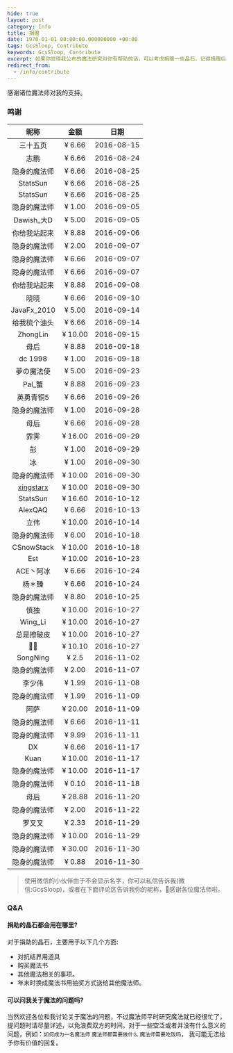 ```yaml
---
hide: true
layout: post
category: Info
title: 捐赠
date: 1970-01-01 00:00:00.000000000 +00:00
tags: GcsSloop, Contribute
keywords: GcsSloop, Contribute
excerpt: 如果你觉得我公布的魔法研究对你有帮助的话，可以考虑捐赠一些晶石，记得捐赠后在留言板下面写上您的姓名或者昵称，以及可以在社交网络上找到的链接，以便将您添加到捐赠列表。
redirect_from:
  - /info/contribute
---
```


感谢诸位魔法师对我的支持。

### 鸣谢

|                    昵称                    |   金额    |     日期     |
| :--------------------------------------: | :-----: | :--------: |
|                   三十五页                   | ¥ 6.66  | 2016-08-15 |
|                    志鹏                    | ¥ 6.66  | 2016-08-24 |
|                  隐身的魔法师                  | ¥ 6.66  | 2016-08-25 |
|                 StatsSun                 | ¥ 6.66  | 2016-08-25 |
|                 StatsSun                 | ¥ 6.66  | 2016-08-25 |
|                  隐身的魔法师                  | ¥ 1.00  | 2016-09-05 |
|                Dawish_大D                 | ¥ 5.00  | 2016-09-05 |
|                  你给我站起来                  | ¥ 8.88  | 2016-09-06 |
|                  隐身的魔法师                  | ¥ 2.00  | 2016-09-07 |
|                  隐身的魔法师                  | ¥ 6.66  | 2016-09-07 |
|                  隐身的魔法师                  | ¥ 6.66  | 2016-09-07 |
|                  你给我站起来                  | ¥ 8.88  | 2016-09-08 |
|                    晓晓                    | ¥ 6.66  | 2016-09-10 |
|               JavaFx_2010                | ¥ 5.00  | 2016-09-14 |
|                  给我梳个油头                  | ¥ 6.66  | 2016-09-14 |
|                 ZhongLin                 | ¥ 10.00 | 2016-09-15 |
|                    母后                    | ¥ 8.88  | 2016-09-18 |
|                 dc 1998                  | ¥ 1.00  | 2016-09-18 |
|                  夢の魔法使                   | ¥ 5.00  | 2016-09-23 |
|                  Pal_蟹                   | ¥ 8.88  | 2016-09-23 |
|                  英勇青铜5                   | ¥ 6.66  | 2016-09-26 |
|                  隐身的魔法师                  | ¥ 1.00  | 2016-09-28 |
|                    母后                    | ¥ 6.66  | 2016-09-28 |
|                    霏霁                    | ¥ 16.00 | 2016-09-29 |
|                    彭                     | ¥ 1.00  | 2016-09-29 |
|                    冰                     | ¥ 1.00  | 2016-09-30 |
|                  隐身的魔法师                  | ¥ 10.00 | 2016-09-30 |
| [xingstarx](https://github.com/xingstarx) | ¥ 10.00 | 2016-09-30 |
|                 StatsSun                 | ¥ 16.60 | 2016-10-12 |
|                 AlexQAQ                  | ¥ 6.66  | 2016-10-13 |
|                    立伟                    | ¥ 10.00 | 2016-10-14 |
|                  隐身的魔法师                  | ¥ 6.00  | 2016-10-18 |
|                CSnowStack                | ¥ 10.00 | 2016-10-18 |
|                   Est                    | ¥ 10.00 | 2016-10-23 |
|                  ACE丶阿冰                  | ¥ 6.66  | 2016-10-24 |
|                   杨＊臻                    | ¥ 6.66  | 2016-10-24 |
|                  隐身的魔法师                  | ¥ 8.80  | 2016-10-25 |
|                    慎独                    | ¥ 10.00 | 2016-10-27 |
|                 Wing_Li                  | ¥ 10.00 | 2016-10-27 |
|                  总是擦破皮                   | ¥ 10.00 | 2016-10-27 |
|                   🌱🌱                   | ¥ 10.10 | 2016-10-27 |
|                 SongNing                 |  ¥ 2.5  | 2016-11-02 |
|                  隐身的魔法师                  | ¥ 2.00  | 2016-11-07 |
|                   李少伟                    | ¥ 1.99  | 2016-11-08 |
|                  隐身的魔法师                  | ¥ 1.99  | 2016-11-09 |
|                    阿萨                    | ¥ 20.00 | 2016-11-09 |
|                  隐身的魔法师                  | ¥ 6.66  | 2016-11-11 |
|                  隐身的魔法师                  | ¥ 9.99  | 2016-11-11 |
|                    DX                    | ¥ 6.66  | 2016-11-17 |
|                   Kuan                   | ¥ 10.00 | 2016-11-17 |
|                  隐身的魔法师                  | ¥ 10.00 | 2016-11-17 |
|                  隐身的魔法师                  | ¥ 0.10  | 2016-11-18 |
|                    母后                    | ¥ 28.88 | 2016-11-20 |
|                  隐身的魔法师                  | ¥ 2.00  | 2016-11-22 |
|                   罗叉叉                    | ¥ 2.33  | 2016-11-29 |
|                  隐身的魔法师                  | ¥ 10.00 | 2016-11-29 |
|                  隐身的魔法师                  | ¥ 30.00 | 2016-11-30 |
|                  隐身的魔法师                  | ¥ 0.88  | 2016-11-30 |



>使用微信的小伙伴由于不会显示名字，你可以私信告诉我(微信:GcsSloop)，或者在下面评论区告诉我你的昵称，🙏感谢各位魔法师啦。



### Q&A

#### 捐助的晶石都会用在哪里?

对于捐助的晶石，主要用于以下几个方面:

* 对抗结界用道具
* 购买魔法书
* 其他魔法相关的事项。
* 年末时换成魔法书用抽奖方式送给其他魔法师。



#### 可以问我关于魔法的问题吗?

当然欢迎各位和我讨论关于魔法的问题，不过魔法师平时研究魔法就已经很忙了，提问题时请尽量详述，以免浪费双方的时间。对于一些空泛或者并没有什么意义的问题，例如：`如何成为一名魔法师` `魔法师都需要做什么` `魔法师需要吃饭吗`， 我可能无法给予你有价值的回复。

